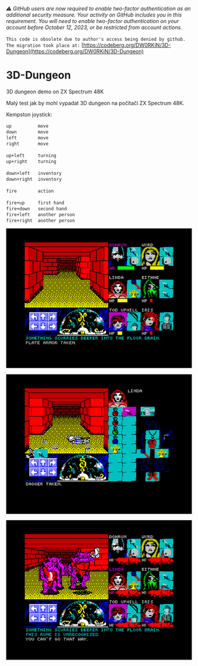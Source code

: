 <cite>:warning: GitHub users are now required to enable two-factor authentication as an additional security measure. Your activity on GitHub includes you in this requirement. You will need to enable two-factor authentication on your account before October 12, 2023, or be restricted from account actions.</cite>

`This code is obsolete due to author's access being denied by github. The migration took place at:` [https://codeberg.org/DW0RKiN/3D-Dungeon](https://codeberg.org/DW0RKiN/3D-Dungeon)

# 3D-Dungeon
3D dungeon demo on ZX Spectrum 48K

Malý test jak by mohl vypadat 3D dungeon na počítači ZX Spectrum 48K.

Kempston joystick:

    up          move
    down        move
    left        move
    right       move

    up+left     turning
    up+right    turning

    down+left   inventory
    down+right  inventory

    fire        action

    fire+up     first hand
    fire+down   second hand
    fire+left   another person
    fire+right  another person



![Screenshot 3D Dungeon on ZX](https://raw.githubusercontent.com/DW0RKiN/3D-Dungeon/master/screen.png "Screenshot 3D Dungeon on ZX")

![Screenshot 3D Dungeon on ZX](https://raw.githubusercontent.com/DW0RKiN/3D-Dungeon/master/screen2.png "Screenshot 3D Dungeon on ZX")

![Screenshot 3D Dungeon on ZX](https://raw.githubusercontent.com/DW0RKiN/3D-Dungeon/master/screen3.png?raw=true?raw=true "Screenshot 3D Dungeon on ZX")
